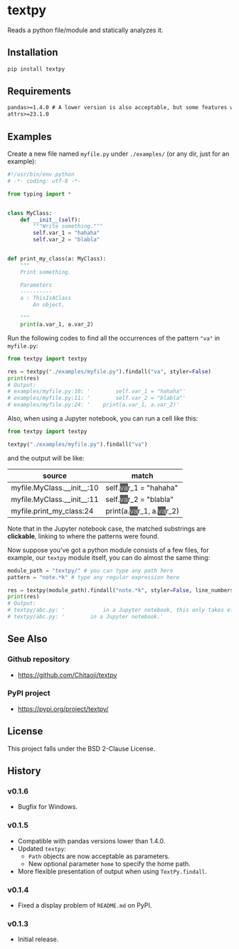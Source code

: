 # textpy
Reads a python file/module and statically analyzes it.

## Installation

```sh
pip install textpy
```

## Requirements
```txt
pandas>=1.4.0 # A lower version is also acceptable, but some features will be invalid
attrs>=23.1.0
```

## Examples
Create a new file named `myfile.py` under `./examples/` (or any dir, just for an example):

```py
#!/usr/bin/env python
# -*- coding: utf-8 -*-

from typing import *


class MyClass:
    def __init__(self):
        """Write something."""
        self.var_1 = "hahaha"
        self.var_2 = "blabla"


def print_my_class(a: MyClass):
    """
    Print something.

    Parameters
    ----------
    a : ThisIsAClass
        An object.

    """
    print(a.var_1, a.var_2)
```

Run the following codes to find all the occurrences of the pattern `"va"` in `myfile.py`:

```py
from textpy import textpy

res = textpy("./examples/myfile.py").findall("va", styler=False)
print(res)
# Output:
# examples/myfile.py:10: '        self.var_1 = "hahaha"'
# examples/myfile.py:11: '        self.var_2 = "blabla"'
# examples/myfile.py:24: '    print(a.var_1, a.var_2)'
```

Also, when using a Jupyter notebook, you can run a cell like this:

```py
from textpy import textpy

textpy("./examples/myfile.py").findall("va")
```

and the output will be like:

<table id="T_eb71c">
  <thead>
    <tr>
      <th id="T_eb71c_level0_col0" class="col_heading level0 col0">source</th>
      <th id="T_eb71c_level0_col1" class="col_heading level0 col1">match</th>
    </tr>
  </thead>
  <tbody>
    <tr>
      <td id="T_eb71c_row0_col0" class="data row0 col0"><a href='examples/myfile.py'
          style='text-decoration:none;color:inherit'>myfile</a>.<a href='examples/myfile.py'
          style='text-decoration:none;color:inherit'>MyClass</a>.<a href='examples/myfile.py'
          style='text-decoration:none;color:inherit'>__init__</a>:<a href='examples/myfile.py'
          style='text-decoration:none;color:inherit'>10</a></td>
      <td id="T_eb71c_row0_col1" class="data row0 col1"> self.<a href='examples/myfile.py'
          style='text-decoration:none;color:#cccccc;background-color:#595959'>va</a>r_1 = "hahaha"</td>
    </tr>
    <tr>
      <td id="T_eb71c_row1_col0" class="data row1 col0"><a href='examples/myfile.py'
          style='text-decoration:none;color:inherit'>myfile</a>.<a href='examples/myfile.py'
          style='text-decoration:none;color:inherit'>MyClass</a>.<a href='examples/myfile.py'
          style='text-decoration:none;color:inherit'>__init__</a>:<a href='examples/myfile.py'
          style='text-decoration:none;color:inherit'>11</a></td>
      <td id="T_eb71c_row1_col1" class="data row1 col1"> self.<a href='examples/myfile.py'
          style='text-decoration:none;color:#cccccc;background-color:#595959'>va</a>r_2 = "blabla"</td>
    </tr>
    <tr>
      <td id="T_eb71c_row2_col0" class="data row2 col0"><a href='examples/myfile.py'
          style='text-decoration:none;color:inherit'>myfile</a>.<a href='examples/myfile.py'
          style='text-decoration:none;color:inherit'>print_my_class</a>:<a href='examples/myfile.py'
          style='text-decoration:none;color:inherit'>24</a></td>
      <td id="T_eb71c_row2_col1" class="data row2 col1"> print(a.<a href='examples/myfile.py'
          style='text-decoration:none;color:#cccccc;background-color:#595959'>va</a>r_1, a.<a href='examples/myfile.py'
          style='text-decoration:none;color:#cccccc;background-color:#595959'>va</a>r_2)</td>
    </tr>
  </tbody>
</table>

Note that in the Jupyter notebook case, the matched substrings are **clickable**, linking to where the patterns were found.

Now suppose you've got a python module consists of a few files, for example, our `textpy` module itself, you can do almost the same thing:

```py
module_path = "textpy/" # you can type any path here
pattern = "note.*k" # type any regular expression here

res = textpy(module_path).findall("note.*k", styler=False, line_numbers=False)
print(res)
# Output:
# textpy/abc.py: '            in a Jupyter notebook, this only takes effect when'
# textpy/abc.py: '        in a Jupyter notebook.'
```

## See Also
### Github repository
* https://github.com/Chitaoji/textpy

### PyPI project
* https://pypi.org/project/textpy/

## License
This project falls under the BSD 2-Clause License.

## History

### v0.1.6
* Bugfix for Windows.

### v0.1.5
* Compatible with pandas versions lower than 1.4.0.
* Updated `textpy`:
  * `Path` objects are now acceptable as parameters.
  * New optional parameter `home` to specify the home path.
* More flexible presentation of output when using `TextPy.findall`.

### v0.1.4
* Fixed a display problem of `README.md` on PyPI.

### v0.1.3
* Initial release.
